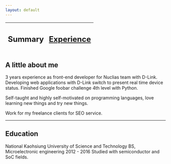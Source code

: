 ```yaml
---
layout: default
---
```


| <h2> Summary </h2> | <h2>[Experience](./experience.html)</h2> |
| ------------------ | ---------------------------------------- |

## A little about me
3 years experience as front-end developer for Nuclias team with D-Link.
Developing web applications with D-Link switch to present real time device status.
Finished Google foobar challenge 4th level with Python.  
  
Self-taught and highly self-motivated on programming languages, love learning new things and try new things.  
  
Work for my freelance clients for SEO service.  
  
<hr />

## Education
National Kaohsiung University of Science and Technology
BS, Microelectronic engineering 2012 - 2016
Studied with semiconductor and SoC fields.